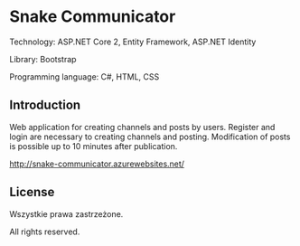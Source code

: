 # Snake Communicator

Technology: ASP.NET Core 2, Entity Framework, ASP.NET Identity

Library: Bootstrap

Programming language: C#, HTML, CSS

## Introduction

Web application for creating channels and posts by users. Register and login are necessary to creating channels and posting. Modification of posts is possible up to 10 minutes after publication.

http://snake-communicator.azurewebsites.net/

## License

Wszystkie prawa zastrzeżone.

All rights reserved.

